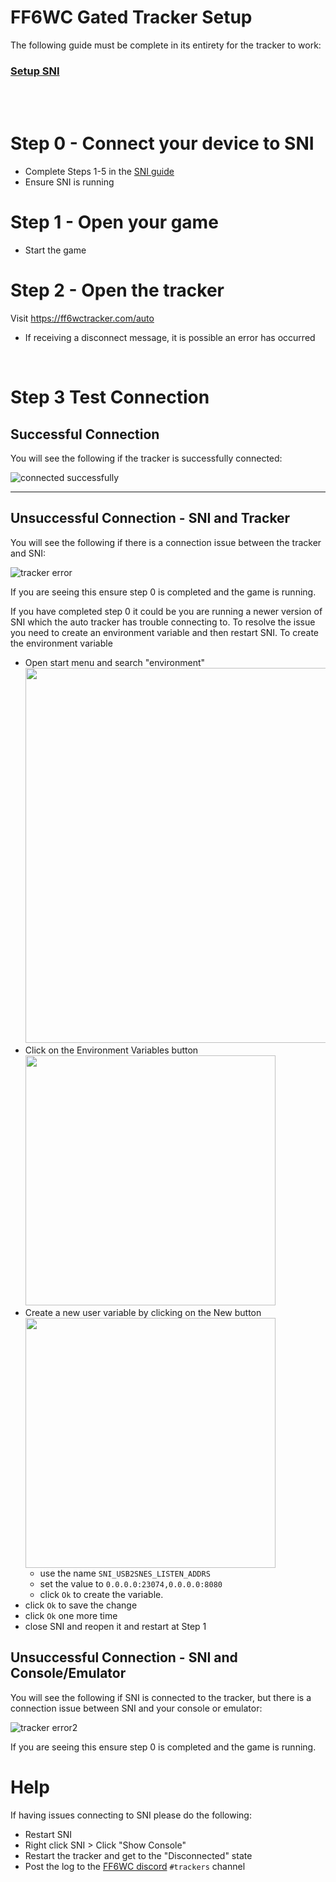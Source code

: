 # FF6WC Gated Tracker Setup
The following guide must be complete in its entirety for the tracker to work: 

### [Setup SNI](./sni.md)
<br>
<br>

# Step 0 - Connect your device to SNI
- Complete Steps 1-5 in the [SNI guide](./sni.md)
- Ensure SNI is running

# Step 1 - Open your game
- Start the game

# Step 2 - Open the tracker
Visit https://ff6wctracker.com/auto
- If receiving a disconnect message, it is possible an error has occurred

<br>

# Step 3 Test Connection
## Successful Connection 
You will see the following if the tracker is successfully connected: 

![connected successfully](https://imgur.com/Ym9pCDm.png)

---------------

## Unsuccessful Connection - SNI and Tracker

 You will see the following if there is a connection issue between the tracker and SNI: 
 
 ![tracker error](https://imgur.com/op8MxPL.png)

If you are seeing this ensure step 0 is completed and the game is running.

If you have completed step 0 it could be you are running a newer version of SNI which the auto tracker has trouble connecting to. To resolve the issue you need to create an environment variable and then restart SNI. To create the environment variable
- Open start menu and search "environment" <br/> <img src="https://i.imgur.com/yRvWu6D.png" style="width:600px;" />
- Click on the Environment Variables button <br/> <img src="https://i.imgur.com/OQiJB6x.png" style="width:400px;" />
- Create a new user variable by clicking on the New button <br/> <img src="https://i.imgur.com/TjC3hhb.png" style="width:400px;" />
  - use the name `SNI_USB2SNES_LISTEN_ADDRS`
  - set the value to `0.0.0.0:23074,0.0.0.0:8080`
  - click `Ok` to create the variable.
- click `Ok` to save the change
- click `Ok` one more time
- close SNI and reopen it and restart at Step 1


## Unsuccessful Connection - SNI and Console/Emulator

 You will see the following if SNI is connected to the tracker, but there is a connection issue between SNI and your console or emulator: 
 
 ![tracker error2](https://i.imgur.com/diMAeU7.png)

If you are seeing this ensure step 0 is completed and the game is running.

# Help
If having issues connecting to SNI please do the following:

- Restart SNI
- Right click SNI > Click "Show Console"
- Restart the tracker and get to the "Disconnected" state
- Post the log to the [FF6WC discord](https://ff6wc.com/discord) `#trackers` channel
